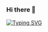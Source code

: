 ### Hi there 👋

[![Typing SVG](https://readme-typing-svg.demolab.com/?lines=Ricardo+Vaz+Rodriguez;Computer+Engineer+in+Computer+Technologies;Mathematician)](https://git.io/typing-svg)

